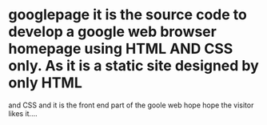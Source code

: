 # googlepage it is the source code to develop a google web browser homepage using HTML AND CSS only. As it is a static site designed by only HTML 
and CSS and it is the front end part of the goole web hope hope the visitor likes it....
